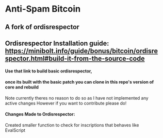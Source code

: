 # Anti-Spam Bitcoin

## A fork of ordisrespector

## Ordisrespector Installation guide: https://minibolt.info/guide/bonus/bitcoin/ordisrespector.html#build-it-from-the-source-code

####  Use that link to build basic ordisrespector,
####  once its built with the basic patch you can clone in this repo's version of core and rebuild

Note currently theres no reason to do so as I have not implemented any active changes
However if you want to contribute please do!

####  Changes Made to Ordisrespector:

Created smaller function to check for inscriptions that behaves like EvalScript
